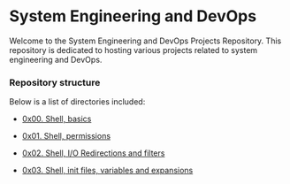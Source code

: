 # System Engineering and DevOps

Welcome to the System Engineering and DevOps Projects Repository.
This repository is dedicated to hosting various projects related to system
engineering and DevOps.

### Repository structure

Below is a list of directories included:

* [0x00. Shell, basics](0x00-Shell_basics)

* [0x01. Shell, permissions](0x01-Shell_permissions)

* [0x02. Shell, I/O Redirections and filters](0x02-shell_redirections)

* [0x03. Shell, init files, variables and expansions](0x03-shell_variables_expansions)



